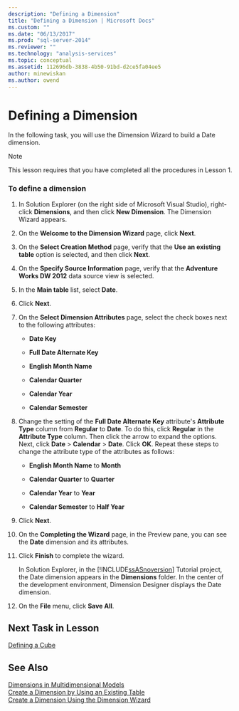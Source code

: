 ```yaml
---
description: "Defining a Dimension"
title: "Defining a Dimension | Microsoft Docs"
ms.custom: ""
ms.date: "06/13/2017"
ms.prod: "sql-server-2014"
ms.reviewer: ""
ms.technology: "analysis-services"
ms.topic: conceptual
ms.assetid: 112696db-3838-4b50-91bd-d2ce5fa04ee5
author: minewiskan
ms.author: owend
---
```

# Defining a Dimension
  In the following task, you will use the Dimension Wizard to build a Date dimension.  
  
> [!NOTE]  
>  This lesson requires that you have completed all the procedures in Lesson 1.  
  
### To define a dimension  
  
1.  In Solution Explorer (on the right side of Microsoft Visual Studio), right-click **Dimensions**, and then click **New Dimension**. The Dimension Wizard appears.  
  
2.  On the **Welcome to the Dimension Wizard** page, click **Next**.  
  
3.  On the **Select Creation Method** page, verify that the **Use an existing table** option is selected, and then click **Next**.  
  
4.  On the **Specify Source Information** page, verify that the **Adventure Works DW 2012** data source view is selected.  
  
5.  In the **Main table** list, select **Date**.  
  
6.  Click **Next**.  
  
7.  On the **Select Dimension Attributes** page, select the check boxes next to the following attributes:  
  
    -   **Date Key**  
  
    -   **Full Date Alternate Key**  
  
    -   **English Month Name**  
  
    -   **Calendar Quarter**  
  
    -   **Calendar Year**  
  
    -   **Calendar Semester**  
  
8.  Change the setting of the **Full Date Alternate Key** attribute's **Attribute Type** column from **Regular** to **Date**. To do this, click **Regular** in the **Attribute Type** column. Then click the arrow to expand the options. Next, click **Date** > **Calendar** > **Date**. Click **OK**. Repeat these steps to change the attribute type of the attributes as follows:  
  
    -   **English Month Name** to **Month**  
  
    -   **Calendar Quarter** to **Quarter**  
  
    -   **Calendar Year** to **Year**  
  
    -   **Calendar Semester** to **Half Year**  
  
9. Click **Next**.  
  
10. On the **Completing the Wizard** page, in the Preview pane, you can see the **Date** dimension and its attributes.  
  
11. Click **Finish** to complete the wizard.  
  
     In Solution Explorer, in the [!INCLUDE[ssASnoversion](../includes/ssasnoversion-md.md)] Tutorial project, the Date dimension appears in the **Dimensions** folder. In the center of the development environment, Dimension Designer displays the Date dimension.  
  
12. On the **File** menu, click **Save All**.  
  
## Next Task in Lesson  
 [Defining a Cube](lesson-2-2-defining-a-cube.md)  
  
## See Also  
 [Dimensions in Multidimensional Models](multidimensional-models/dimensions-in-multidimensional-models.md)   
 [Create a Dimension by Using an Existing Table](multidimensional-models/create-a-dimension-by-using-an-existing-table.md)   
 [Create a Dimension Using the Dimension Wizard](multidimensional-models/create-a-dimension-using-the-dimension-wizard.md)  
  
  
